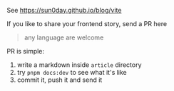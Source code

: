 See https://sun0day.github.io/blog/vite

If you like to share your frontend story, send a PR here

> any language are welcome

PR is simple: 

1. write a markdown inside `article` directory
2. try `pnpm docs:dev` to see what it's like
3. commit it, push it and send it